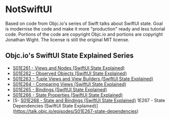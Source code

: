 # NotSwiftUI


Based on code from Objc.io's series of Swift talks about SwiftUI state.
Goal is modernise the code and make it more "production" ready and less tutorial code. Portions of the code are copyright Objc.io and portions are copyright Jonathan Wight. The license is still the original MIT license.


## Objc.io's SwiftUI State Explained Series
- [S01E261 - Views and Nodes (SwiftUI State Explained)](https://talk.objc.io/episodes/S01E261-views-and-nodes)
- [S01E262 - Observed Objects (SwiftUI State Explained)](https://talk.objc.io/episodes/S01E262-observed-objects)
- [S01E263 - Tuple Views and View Builders (SwiftUI State Explained)](https://talk.objc.io/episodes/S01E263-tuple-views-and-view-builders)
- [S01E264 - Comparing Views (SwiftUI State Explained)](https://talk.objc.io/episodes/S01E264-comparing-views)
- [S01E265 - Bindings (SwiftUI State Explained)](https://talk.objc.io/episodes/S01E265-bindings)
- [S01E266 - State Properties (SwiftUI State Explained)](https://talk.objc.io/episodes/S01E266-state-properties)
- [S- [S01E268 - State and Bindings (SwiftUI State Explained)](https://talk.objc.io/episodes/S01E268-state-and-bindings)
1E267 - State Dependencies (SwiftUI State Explained)](https://talk.objc.io/episodes/S01E267-state-dependencies)

